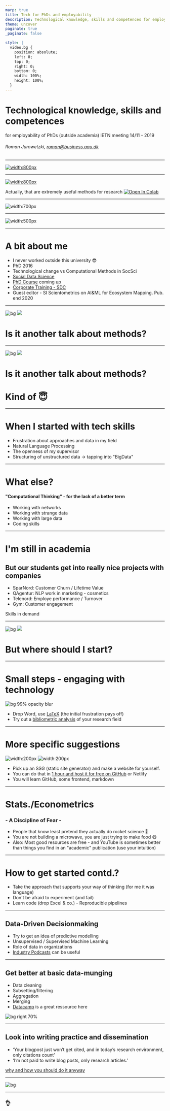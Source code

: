 ```yaml
---
marp: true
title: Tech for PhDs and employability
description: Technological knowledge, skills and competences for employability of PhDs 
theme: uncover
paginate: true
_paginate: false

style: |
  video.bg {
    position: absolute;
    left: 0;
    top: 0;
    right: 0;
    bottom: 0;
    width: 100%;
    height: 100%;
  }
---
```


<!--![bg](./assets/vid_girl.mp4)-->

# <!--fit--> Technological knowledge, skills and competences
for employability of PhDs 
(outside academia)
IETN meeting 14/11 - 2019 

###### Roman Jurowetzki, roman@business.aau.dk
---
[![width:800px](https://pbs.twimg.com/media/EJReKZgXUAASUPt?format=jpg&name=large)](http://faketrump.ai)


---

[![width:800px](https://pbs.twimg.com/media/EJReKZgXUAASUPt?format=jpg&name=large)](http://faketrump.ai)

Actually, that are extremely useful methods for research
[![Open In Colab](https://colab.research.google.com/assets/colab-badge.svg)](https://colab.research.google.com/github/SDS-AAU/M3-2019/blob/master/notebooks/Job_descrition_to_skills_multi_label_prediction_fun.ipynb#&offline=true&sandboxMode=true)

---

![width:700px](./assets/cluster.jpg)

---

![width:500px](./assets/pairplot.jpg)

---
# A bit about me
- I never worked outside this university :sunglasses:
- PhD 2016
- Technological change vs Computational Methods in SocSci
- [Social Data Science](https://sds.aau.dk)
- [PhD Course](https://caldiss-aau.github.io/sdsphd19/) coming up
- [Corporate Training - SDC](https://kina.um.dk/en/the-trade-council/innovation-center/iblog/newsdisplaypage/?newsID=2802FA46-4A4F-4D43-9601-1C12CB8EC3A7)
- Guest editor - SI Scientometrics on AI&ML for Ecosystem Mapping. Pub. end 2020
---
![bg](#123)
![](#fff)
# <!--fit--> Is it another talk about methods?
---
![bg](#123)
![](#fff)
# <!--fit--> Is it another talk about methods?
# <!--fit--> Kind of :innocent:

---
# When I started with tech skills

- Frustration about approaches and data in my field
- Natural Language Processing
- The openness of my supervisor
- Structuring of unstructured data $\rightarrow$ tapping into "BigData"

---
# What else? 
#### "Computational Thinking" - for the lack of a better term

- Working with networks
- Working with strange data
- Working with large data
- Coding skills

---
# I'm still in academia
## But our students get into really nice projects with companies

- SparNord: Customer Churn / Lifetime Value
- QAgentur: NLP work in marketing - cosmetics
- Telenord: Employe performance / Turnover
- Gym: Customer engagement

Skills in demand

---
![bg](#123)
![](#fff)
# <!--fit--> But where should I start?

---
# Small steps - engaging with technology

![bg 99% opacity blur](https://www.vosviewer.com/media/images/content/f8c91372ecf0176183cc1f2591ccd889_large.png)

- Drop Word, use [LaTeX](https://www.overleaf.com/) (the initial frustration pays off)
- Try out a [bibliometric analysis](https://www.vosviewer.com/) of your research field 

---

# More specific suggestions

![width:200px](https://d33wubrfki0l68.cloudfront.net/c38c7334cc3f23585738e40334284fddcaf03d5e/2e17c/images/hugo-logo-wide.svg)   ![width:200px](https://github.githubassets.com/images/modules/logos_page/GitHub-Logo.png)

- Pick up an SSG (static site generator) and make a website for yourself.
- You can do that in [1 hour and host it for free on GitHub](https://inside.getambassador.com/creating-and-deploying-your-first-hugo-site-to-github-pages-1e1f496cf88d) or Netlify
- You will learn GitHub, some frontend, markdown

---
<!--![bg](./assets/kitchen.mp4)-->
<!--![](#fff)-->
# Stats./Econometrics 
### - A Discipline of Fear -
- People that know least pretend they actually do rocket science :rocket:
- You are not building a microwave, you are just trying to make food :yum:
- Also: Most good resources are free - and YouTube is sometimes better than things you find in an "academic" publication (use your intuition)

---

# How to get started contd.?
- Take the approach that supports your way of thinking (for me it was language)
- Don't be afraid to experiment (and fail)
- Learn code (drop Excel & co.) - Reproducible pipelines

---

## Data-Driven Decisionmaking

- Try to get an idea of predictive modelling
- Unsupervised / Supervised Machine Learning
- Role of data in organizations
- [Industry Podcasts](https://twimlai.com/) can be useful

---

## Get better at basic data-munging
- Data cleaning
- Subsetting/filtering
- Aggregation
- Merging
- [Datacamp](https://www.datacamp.com/) is a great ressource here 

![bg right 70%](https://plsadaptive.s3.amazonaws.com/eco/images/partners/ts3UvGtToTrNIBUrMxlTTTx5l2u58oRvGos3z4Nb.png)

---

## Look into writing practice and dissemination

- ‘Your blogpost just won’t get cited, and in today’s research environment, only citations count’
- ‘I’m not paid to write blog posts, only research articles.'

[why and how you should do it anyway](https://medium.com/advice-and-help-in-authoring-a-phd-or-non-fiction/how-to-write-a-blogpost-from-your-journal-article-6511a3837caa)


---

![bg](./assets/blog.png)

---

### <!--fit--> :ok_hand:

